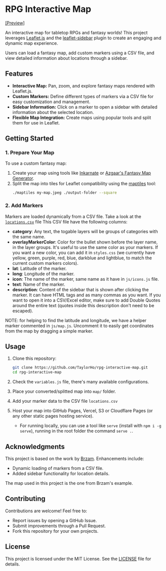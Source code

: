 # RPG Interactive Map

[[Preview]](https://taylorho.github.io/rpg-interactive-map/)

An interactive map for tabletop RPGs and fantasy worlds! This project leverages [Leaflet.js](https://leafletjs.com/) and the [leaflet-sidebar](https://github.com/Turbo87/leaflet-sidebar) plugin to create an engaging and dynamic map experience.

Users can load a fantasy map, add custom markers using a CSV file, and view detailed information about locations through a sidebar.

## Features

- **Interactive Map:** Pan, zoom, and explore fantasy maps rendered with Leaflet.js.
- **Custom Markers:** Define different types of markers via a CSV file for easy customization and management.
- **Sidebar Information:** Click on a marker to open a sidebar with detailed information about the selected location.
- **Flexible Map Integration:** Create maps using popular tools and split them for use in Leaflet.

## Getting Started

### 1. Prepare Your Map

To use a custom fantasy map:

1. Create your map using tools like [Inkarnate](https://inkarnate.com/) or [Azgaar's Fantasy Map Generator](https://azgaar.github.io/Fantasy-Map-Generator/).
2. Split the map into tiles for Leaflet compatibility using the [maptiles](https://github.com/jahed/maptiles) tool:
   ```bash
   ./maptiles my-map.jpeg ./output-folder --square
   ```

### 2. Add Markers

Markers are loaded dynamically from a CSV file. Take a look at the [`locations.csv`](./locations.csv) file
This CSV file have the following columns:

- **category**: Any text, the togable layers will be groups of categories with the same name.
- **overlayMarkerColor**: Color for the bullet shown before the layer name, in the layer groups. It's useful to use the same color as your markers. If you want a new color, you can add it in `styles.css` (we currently have yellow, green, purple, red, blue, darkblue and lightblue, to match the current custom markers colors).
- **lat**: Latitude of the marker.
- **long**: Longitude of the marker.
- **icon**: The name of the marker, same name as it have in `js/icons.js` file.
- **text**: Name of the marker.
- **description**: Content of the sidebar that is shown after clicking the marker. It can have HTML tags and as many commas as you want. If you want to open it into a CSV/Excel editor, make sure to add Double Quotes around the entire text (quotes inside this description don't need to be escaped).

NOTE: for helping to find the latitude and longitude, we have a helper marker commented in `js/map.js`. Uncomment it to easily get coordinates from the map by dragging a simple marker.

## Usage

1. Clone this repository:

   ```bash
   git clone https://github.com/TaylorHo/rpg-interactive-map.git
   cd rpg-interactive-map
   ```

2. Check the `variables.js` file, there's many available configurations.

3. Place your converted/splitted map into `map/` folder.

4. Add your marker data to the CSV file `locations.csv`

5. Host your map into GitHub Pages, Vercel, S3 or Cloudflare Pages (or any other static pages hosting service).
   - For running locally, you can use a tool like `serve` (install with `npm i -g serve`), running in the root folder the command `serve .`.

## Acknowledgments

This project is based on the work by [Brzam](https://github.com/Brzam/leafletjs-dnd-map/). Enhancements include:

- Dynamic loading of markers from a CSV file.
- Added sidebar functionality for location details.

The map used in this project is the one from Brzam's example.

## Contributing

Contributions are welcome! Feel free to:

- Report issues by opening a GitHub Issue.
- Submit improvements through a Pull Request.
- Fork this repository for your own projects.

## License

This project is licensed under the MIT License. See the [LICENSE](LICENSE) file for details.
